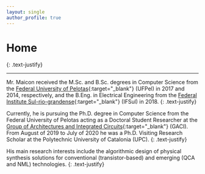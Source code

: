 ```yaml
---
layout: single
author_profile: true
---
```


# Home
{: .text-justify}

<hr>

Mr. Maicon received the M.Sc. and B.Sc. degrees in Computer Science from the [Federal University of Pelotas](https://ufpel.edu.br){:target="\_blank"} (UFPel) in 2017 and 2014, respectively, and the B.Eng. in Electrical Engineering from the [Federal Institute Sul-rio-grandense](https://ifsul.edu.br){:target="\_blank"} (IFSul) in 2018. 
{: .text-justify} 

Currently, he is pursuing the Ph.D. degree in Computer Science from the Federal University of Pelotas acting as a Doctoral Student Researcher at the [Group of Architectures and Integrated Circuits](https://wp.ufpel.edu.br/gaci/){:target="\_blank"} (GACI). From August of 2019 to July of 2020 he was a Ph.D. Visiting Research Scholar at the Polytechnic University of Catalonia (UPC). 
{: .text-justify} 

His main research interests include the algorithmic design of physical synthesis solutions for conventional (transistor-based) and emerging (QCA and NML) technologies.
{: .text-justify}
